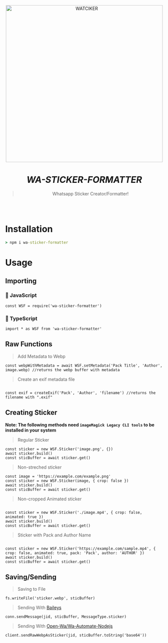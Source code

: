 <div align="center">
<img src="https://wallpapercave.com/wp/wp8493901.png" alt="WATCIKER" width="500" />

# _**WA-STICKER-FORMATTER**_

> Whatsapp Sticker Creator/Formatter!
> 
>
</div><br/>
<br/>

# Installation
```cmd
> npm i wa-sticker-formatter
```

# Usage

## Importing

###  💛 JavaScript
```JS
const WSF = require('wa-sticker-formatter')
```
### 💙 TypeScript
```TS 
import * as WSF from 'wa-sticker-formatter'
```


## Raw Functions

> Add Metadata to Webp 

```JS
const webpWithMetadata = await WSF.setMetadata('Pack Title', 'Author', image.webp) //returns the webp buffer with metadata
```

> Create an exif metadata file
```TS

const exif = createExif('Pack', 'Author', 'filename') //returns the filename with ".exif"
```


## Creating Sticker 
**Note: The following methods need `imageMagick Legacy CLI tools` to be installed in your system**

> Regular Sticker

```JS
const sticker = new WSF.Sticker('image.png', {})
await sticker.build()
const sticBuffer = await sticker.get()

```

> Non-streched sticker 

```JS
const image = 'https://example.com/example.png' 
const sticker = new WSF.Sticker(image, { crop: false })
await sticker.build()
const sticBuffer = await sticker.get()

```

> Non-cropped Animated sticker 
```JS

const sticker = new WSF.Sticker('./image.mp4', { crop: false, animated: true })
await sticker.build()
const sticBuffer = await sticker.get()

```
> Sticker with Pack and Author Name

```JS

const sticker = new WSF.Sticker('https://example.com/sample.mp4', { crop: false, animated: true, pack: 'Pack', author: 'AUTHOR' })
await sticker.build()
const sticBuffer = await sticker.get()
```

##  Saving/Sending

> Saving to File
```JS
fs.writeFile('sticker.webp', sticBuffer)
```
> Sending With [Baileys](https://github.com/adiwajshing/baileys)
```JS
conn.sendMessage(jid, sticBuffer, MessageType.sticker)
```
> Sending With [Open-Wa/Wa-Automate-Nodejs](https://github.com/open-wa/wa-automate-nodejs)

```JS 
client.sendRawWebpAsSticker(jid, sticBuffer.toString('base64'))
```



